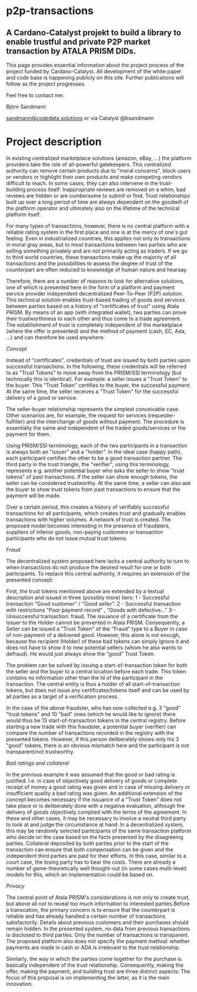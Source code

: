 # p2p-transactions
## A Cardano-Catalyst projekt to build a library to enable trustful and private P2P market transaction by ATALA PRISM DIDs.

This page provides essential information about the project process of the project funded by Cardano-Catalyst.
All development of the white paper and code base is happening publicly on this site.
Further publications will follow as the project progresses.

Feel free to contact me:

Björn Sandmann

sandmann@codedata.solutions
or via Catalyst @bsandmann

# Project description 

In existing centralized marketplace solutions (amazon, eBay, ...) the platform providers take the role of all-powerful gatekeepers. This centralized authority can remove certain products due to "moral concerns", block users or vendors or highlight their own products and make competing vendors difficult to reach. In some cases, they can also intervene in the trust-building process itself: Inappropriate reviews are removed on a whim, bad reviews are hidden or are cumbersome to submit or find. Trust relationships built up over a long period of time are always dependent on the goodwill of the platform operator and ultimately also on the lifetime of the technical platform itself.

For many types of transactions, however, there is no central platform with a reliable rating system in the first place and one is at the mercy of one's gut feeling. Even in industrialized countries, this applies not only to transactions in moral gray areas, but to most transactions between two parties who are selling something privately and are not primarily acting as traders. If we go to third world countries, these transactions make up the majority of all transactions and the possibilities to assess the degree of trust of the counterpart are often reduced to knowledge of human nature and hearsay.

Therefore, there are a number of reasons to look for alternative solutions, one of which is presented here in the form of a platform and payment service provider independent decentralized Peer-To-Peer (P2P) solution. This technical solution enables trust-based trading of goods and services between parties based on a history of "certificates of trust" using Atala PRISM. By means of an app (with integrated wallet), two parties can prove their trustworthiness to each other and thus come to a trade agreement. The establishment of trust is completely independent of the marketplace (where the offer is presented) and the method of payment (cash, EC, Ada, ...) and can therefore be used anywhere. 

*Concept*

Instead of "certificates", credentials of trust are issued by both parties upon successful transactions. In the following, these credentials will be referred to as "Trust Tokens" to move away from the PRISM/SSI terminology (but technically this is identical). For example: a seller issues a "Trust Token" to the buyer. This "Trust Token" certifies to the buyer, the successful payment. At the same time, the seller receives a "Trust Token" for the successful delivery of a good or service.

The seller-buyer relationship represents the simplest conceivable case. Other scenarios are, for example, the request for services (requester-fulfiller) and the interchange of goods without payment. The procedure is essentially the same and independent of the traded goods/services or the payment for them.

Using PRISM/SSI terminology, each of the two participants in a transaction is always both an "issuer" and a "holder". In the ideal case (happy path), each participant certifies the other to be a good transaction partner. The third party in the trust triangle, the "verifier", using this terminology, represents e.g. another potential buyer who asks the seller to show "trust tokens" of past transactions. If the seller can show enough tokens, the seller can be considered trustworthy. At the same time, a seller can also ask the buyer to show trust tokens from past transactions to ensure that the payment will be made.

Over a certain period, this creates a history of verifiably successful transactions for all participants, which creates trust and gradually enables transactions with higher volumes. A network of trust is created. The proposed model becomes interesting in the presence of fraudsters, suppliers of inferior goods, non-paying customers or transaction participants who do not issue mutual trust tokens.

*Fraud*

The decentralized system proposed here lacks a central authority to turn to when transactions do not produce the desired result for one or both participants. To replace this central authority, it requires an extension of the presented concept:

First, the trust tokens mentioned above are extended by a textual description and issued in three (possibly more) tiers: 1 - Successful transaction "Good customer" / "Good seller". 2 - Successful transaction with restrictions "Poor payment record" , "Goods with defective..." 3 - Unsuccessful transaction: fraud. The issuance of a certificate from the Issuer to the Holder cannot be prevented in Atala PRISM. Consequently, a Seller can be issued a "Trust Token" of the "Fraud" type to a Buyer in case of non-payment of a delivered good. However, this alone is not enough, because the recipient (Holder) of these bad tokens can simply ignore it and does not have to show it to new potential sellers (whom he also wants to defraud). He would just always show the "good" Trust Token.

The problem can be solved by issuing a start-of-transaction token for both the seller and the buyer to a central location before each trade. This token contains no information other than the Id of the participant in the transaction. The central entity is thus a holder of all start-of-transaction tokens, but does not issue any certificates/tokens itself and can be used by all parties as a target of a verification process.

In the case of the above fraudster, who has now collected e.g. 3 "good" "trust tokens" and 10 "bad" ones (which he would like to ignore) there would thus be 13 start-of-transaction tokens in the central registry. Before starting a new trade with this fraudster, a potential buyer (verifier) can compare the number of transactions recorded in the registry with the presented tokens. However, if this person deliberately shows only his 3 "good" tokens, there is an obvious mismatch here and the participant is not transparent/not trustworthy.

*Bad ratings and collateral*

In the previous example it was assumed that the good or bad rating is justified. I.e. in case of objectively good delivery of goods or complete receipt of money a good rating was given and in case of missing delivery or insufficient quality a bad rating was given. An additional extension of the concept becomes necessary if the issuance of a "Trust Token" does not take place or is deliberately done with a negative evaluation, although the delivery of goods objectively complied with the terms of the agreement. In these and other cases, it may be necessary to involve a neutral third party to look at and judge the circumstance at hand. In a decentralized system, this may be randomly selected participants of the same transaction platform who decide on the case based on the facts presented by the disagreeing parties. Collateral deposited by both parties prior to the start of the transaction can ensure that both compensation can be given and the independent third parties are paid for their efforts. In this case, similar to a court case, the losing party has to bear the costs. There are already a number of game-theoretically well thought-out (in some cases multi-level) models for this, which an implementation could be based on.

*Privacy*

The central point of Atala PRISM's considerations is not only to create trust, but above all not to reveal too much information to interested parties.Before a transcation, the primary concern is to ensure that the counterpart is reliable and has already handled a certain number of transactions satisfactorily. Details about previous customers and their purchases should remain hidden. In the presented system, no data from previous transactions is disclosed to third parties. Only the number of transactions is transparent. The proposed platform also does not specify the payment method: whether payments are made in cash or ADA is irrelevant to the trust relationship.

Similarly, the way in which the parties come together for the purchase is basically independent of the trust relationship. Consequently, making the offer, making the payment, and building trust are three distinct aspects: The focus of this proposal is on implementing the latter, as it is the main innovation.

